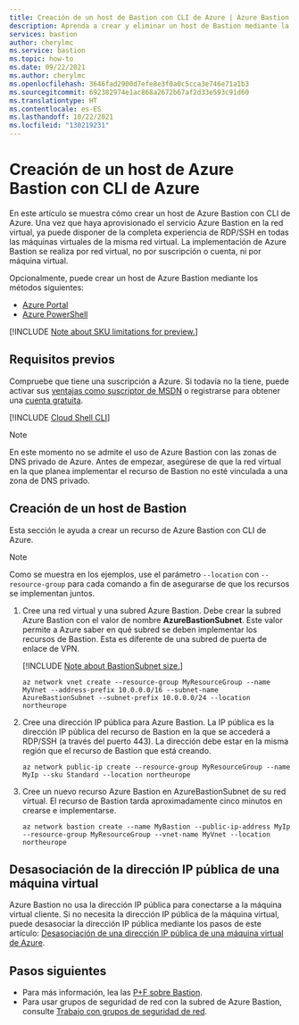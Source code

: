```yaml
---
title: Creación de un host de Bastion con CLI de Azure | Azure Bastion
description: Aprenda a crear y eliminar un host de Bastion mediante la CLI de Azure.
services: bastion
author: cherylmc
ms.service: bastion
ms.topic: how-to
ms.date: 09/22/2021
ms.author: cherylmc
ms.openlocfilehash: 3646fad2900d7efe8e3f0a0c5cca3e746e71a1b3
ms.sourcegitcommit: 692382974e1ac868a2672b67af2d33e593c91d60
ms.translationtype: HT
ms.contentlocale: es-ES
ms.lasthandoff: 10/22/2021
ms.locfileid: "130219231"
---
```

# <a name="create-an-azure-bastion-host-using-azure-cli"></a>Creación de un host de Azure Bastion con CLI de Azure

En este artículo se muestra cómo crear un host de Azure Bastion con CLI de Azure. Una vez que haya aprovisionado el servicio Azure Bastion en la red virtual, ya puede disponer de la completa experiencia de RDP/SSH en todas las máquinas virtuales de la misma red virtual. La implementación de Azure Bastion se realiza por red virtual, no por suscripción o cuenta, ni por máquina virtual.

Opcionalmente, puede crear un host de Azure Bastion mediante los métodos siguientes:
* [Azure Portal](./tutorial-create-host-portal.md)
* [Azure PowerShell](bastion-create-host-powershell.md)

[!INCLUDE [Note about SKU limitations for preview.](../../includes/bastion-preview-sku-note.md)]

## <a name="prerequisites"></a>Requisitos previos

Compruebe que tiene una suscripción a Azure. Si todavía no la tiene, puede activar sus [ventajas como suscriptor de MSDN](https://azure.microsoft.com/pricing/member-offers/msdn-benefits-details) o registrarse para obtener una [cuenta gratuita](https://azure.microsoft.com/pricing/free-trial).

[!INCLUDE [Cloud Shell CLI](../../includes/vpn-gateway-cloud-shell-cli.md)]

 > [!NOTE]
 > En este momento no se admite el uso de Azure Bastion con las zonas de DNS privado de Azure. Antes de empezar, asegúrese de que la red virtual en la que planea implementar el recurso de Bastion no esté vinculada a una zona de DNS privado.
 >

## <a name="create-a-bastion-host"></a><a name="createhost"></a>Creación de un host de Bastion

Esta sección le ayuda a crear un recurso de Azure Bastion con CLI de Azure.

> [!NOTE]
> Como se muestra en los ejemplos, use el parámetro `--location` con `--resource-group` para cada comando a fin de asegurarse de que los recursos se implementan juntos.

1. Cree una red virtual y una subred Azure Bastion. Debe crear la subred Azure Bastion con el valor de nombre **AzureBastionSubnet**. Este valor permite a Azure saber en qué subred se deben implementar los recursos de Bastion. Esta es diferente de una subred de puerta de enlace de VPN.

   [!INCLUDE [Note about BastionSubnet size.](../../includes/bastion-subnet-size.md)]

   ```azurecli-interactive
   az network vnet create --resource-group MyResourceGroup --name MyVnet --address-prefix 10.0.0.0/16 --subnet-name AzureBastionSubnet --subnet-prefix 10.0.0.0/24 --location northeurope
   ```

2. Cree una dirección IP pública para Azure Bastion. La IP pública es la dirección IP pública del recurso de Bastion en la que se accederá a RDP/SSH (a través del puerto 443). La dirección debe estar en la misma región que el recurso de Bastion que está creando.

   ```azurecli-interactive
   az network public-ip create --resource-group MyResourceGroup --name MyIp --sku Standard --location northeurope
   ```

3. Cree un nuevo recurso Azure Bastion en AzureBastionSubnet de su red virtual. El recurso de Bastion tarda aproximadamente cinco minutos en crearse e implementarse.

   ```azurecli-interactive
   az network bastion create --name MyBastion --public-ip-address MyIp --resource-group MyResourceGroup --vnet-name MyVnet --location northeurope
   ```
## <a name="disassociate-the-vm-public-ip-address"></a>Desasociación de la dirección IP pública de una máquina virtual

Azure Bastion no usa la dirección IP pública para conectarse a la máquina virtual cliente. Si no necesita la dirección IP pública de la máquina virtual, puede desasociar la dirección IP pública mediante los pasos de este artículo: [Desasociación de una dirección IP pública de una máquina virtual de Azure](../virtual-network/ip-services/remove-public-ip-address-vm.md).

## <a name="next-steps"></a>Pasos siguientes

* Para más información, lea las [P+F sobre Bastion](bastion-faq.md).
* Para usar grupos de seguridad de red con la subred de Azure Bastion, consulte [Trabajo con grupos de seguridad de red](bastion-nsg.md).